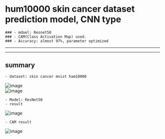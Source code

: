# hum10000 skin cancer dataset prediction model, CNN type
    ### - mdoel: Resnet50
    ### - CAM(Class Activation Map) used.
    ### - Accuracy: almost 97%, parameter optimized
---
---
## summary
    - dataset: skin cancer mnist ham10000
![image](https://github.com/Seong-Hyun-0224/hum10000_Resnet50_CAM_skin-cancer/assets/61938029/2c938208-ccab-4ff9-82f7-0cc35b5f2baa)  
![image](https://github.com/Seong-Hyun-0224/hum10000_Resnet50_CAM_skin-cancer/assets/61938029/10ef596b-380d-47a8-bed7-31587e5dae33)    
  
    - Model: ResNet50
    - result
![image](https://github.com/Seong-Hyun-0224/hum10000_Resnet50_CAM_skin-cancer/assets/61938029/551a4346-d46c-42d9-8555-3d24d1d3c24d)  

    - CAM result
![image](https://github.com/Seong-Hyun-0224/hum10000_Resnet50_CAM_skin-cancer/assets/61938029/e959ee04-455e-4084-aed5-a3d9ee08366d)






